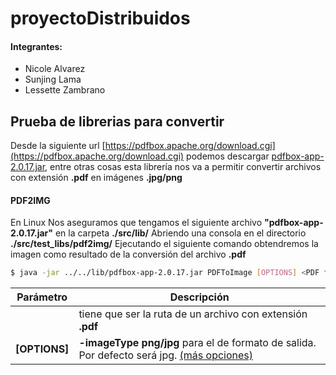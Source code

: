 # proyectoDistribuidos

#### Integrantes:
  - Nicole Alvarez
  - Sunjing Lama
  - Lessette Zambrano

## Prueba de librerias para convertir

Desde la siguiente url [https://pdfbox.apache.org/download.cgi](https://pdfbox.apache.org/download.cgi) podemos descargar [pdfbox-app-2.0.17.jar](https://www-eu.apache.org/dist/pdfbox/2.0.17/pdfbox-app-2.0.17.jar), entre otras cosas esta librería nos va a permitir convertir archivos con extensión **.pdf** en imágenes **.jpg/png**

#### PDF2IMG
En Linux
Nos aseguramos que tengamos el siguiente archivo **"pdfbox-app-2.0.17.jar"** en la carpeta **./src/lib/**
Abriendo una consola en el directorio **./src/test_libs/pdf2img/**
Ejecutando el siguiente comando obtendremos la imagen como resultado de la conversión del archivo **.pdf**

```sh
$ java -jar ../../lib/pdfbox-app-2.0.17.jar PDFToImage [OPTIONS] <PDF file>`
```

| Parámetro | Descripción |
| ------ | ------ |
|**<PDF file>**| tiene que ser la ruta de un archivo con extensión **.pdf**|
|**[OPTIONS]**| **-imageType png/jpg** para el de formato de salida. Por defecto será jpg. [(más opciones)](https://pdfbox.apache.org/2.0/commandline.html#pdftoimage)|